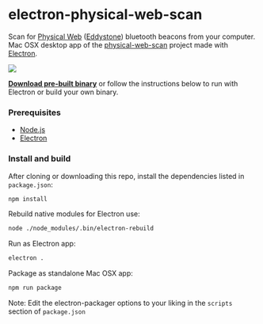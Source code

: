 # electron-physical-web-scan
Scan for [Physical Web](https://github.com/google/physical-web) ([Eddystone](https://github.com/google/eddystone)) bluetooth beacons from your computer. Mac OSX desktop app of the [physical-web-scan](https://github.com/dermike/physical-web-scan) project made with [Electron](http://electron.atom.io).

![](https://raw.githubusercontent.com/dermike/electron-physical-web-scan/master/screenshot/screenshot.jpg)

**[Download pre-built binary](https://github.com/dermike/electron-physical-web-scan/releases/download/0.1.5/PhysicalWebScan.zip)** or follow the instructions below to run with Electron or build your own binary.

### Prerequisites

* [Node.js](https://nodejs.org/)
* [Electron](http://electron.atom.io)

### Install and build

After cloning or downloading this repo, install the dependencies listed in `package.json`:

```sh
npm install
```

Rebuild native modules for Electron use:

```sh
node ./node_modules/.bin/electron-rebuild
```

Run as Electron app:

```sh
electron .
```

Package as standalone Mac OSX app:

```sh
npm run package
```

Note: Edit the electron-packager options to your liking in the `scripts` section of `package.json`